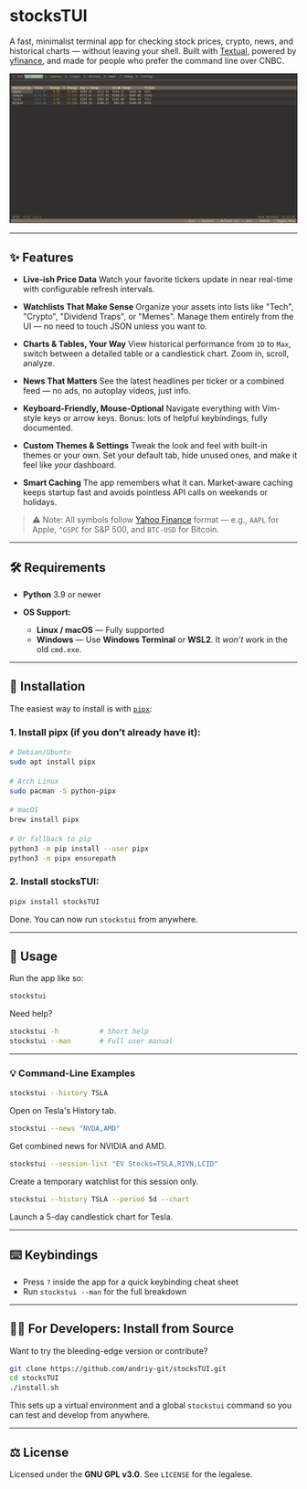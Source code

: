 # stocksTUI

A fast, minimalist terminal app for checking stock prices, crypto, news, and historical charts — without leaving your shell. Built with [Textual](https://github.com/textualize/textual), powered by [yfinance](https://github.com/ranaroussi/yfinance), and made for people who prefer the command line over CNBC.

![stocksTUI Screenshot](https://raw.githubusercontent.com/andriy-git/stocksTUI/main/assets/screenshot.png)

---

## ✨ Features

* **Live-ish Price Data**
  Watch your favorite tickers update in near real-time with configurable refresh intervals.

* **Watchlists That Make Sense**
  Organize your assets into lists like "Tech", "Crypto", "Dividend Traps", or "Memes". Manage them entirely from the UI — no need to touch JSON unless you want to.

* **Charts & Tables, Your Way**
  View historical performance from `1D` to `Max`, switch between a detailed table or a candlestick chart. Zoom in, scroll, analyze.

* **News That Matters**
  See the latest headlines per ticker or a combined feed — no ads, no autoplay videos, just info.

* **Keyboard-Friendly, Mouse-Optional**
  Navigate everything with Vim-style keys or arrow keys. Bonus: lots of helpful keybindings, fully documented.

* **Custom Themes & Settings**
  Tweak the look and feel with built-in themes or your own. Set your default tab, hide unused ones, and make it feel like *your* dashboard.

* **Smart Caching**
  The app remembers what it can. Market-aware caching keeps startup fast and avoids pointless API calls on weekends or holidays.

> ⚠️ Note: All symbols follow [Yahoo Finance](https://finance.yahoo.com/) format — e.g., `AAPL` for Apple, `^GSPC` for S\&P 500, and `BTC-USD` for Bitcoin.

---

## 🛠 Requirements

* **Python** 3.9 or newer
* **OS Support:**

  * **Linux / macOS** — Fully supported
  * **Windows** — Use **Windows Terminal** or **WSL2**. It *won’t* work in the old `cmd.exe`.

---

## 🚀 Installation

The easiest way to install is with [`pipx`](https://pypa.github.io/pipx/):

### 1. Install pipx (if you don’t already have it):

```bash
# Debian/Ubuntu
sudo apt install pipx

# Arch Linux
sudo pacman -S python-pipx

# macOS
brew install pipx

# Or fallback to pip
python3 -m pip install --user pipx
python3 -m pipx ensurepath
```

### 2. Install stocksTUI:

```bash
pipx install stocksTUI
```

Done. You can now run `stockstui` from anywhere.

---

## 🧭 Usage

Run the app like so:

```bash
stockstui
```

Need help?

```bash
stockstui -h          # Short help  
stockstui --man       # Full user manual  
```

---

### 💡 Command-Line Examples

```bash
stockstui --history TSLA
```

Open on Tesla's History tab.

```bash
stockstui --news "NVDA,AMD"
```

Get combined news for NVIDIA and AMD.

```bash
stockstui --session-list "EV Stocks=TSLA,RIVN,LCID"
```

Create a temporary watchlist for this session only.

```bash
stockstui --history TSLA --period 5d --chart
```

Launch a 5-day candlestick chart for Tesla.

---

## ⌨️ Keybindings

* Press `?` inside the app for a quick keybinding cheat sheet
* Run `stockstui --man` for the full breakdown

---

## 🧑‍💻 For Developers: Install from Source

Want to try the bleeding-edge version or contribute?

```bash
git clone https://github.com/andriy-git/stocksTUI.git
cd stocksTUI
./install.sh
```

This sets up a virtual environment and a global `stockstui` command so you can test and develop from anywhere.

---

## ⚖️ License

Licensed under the **GNU GPL v3.0**.
See `LICENSE` for the legalese.
